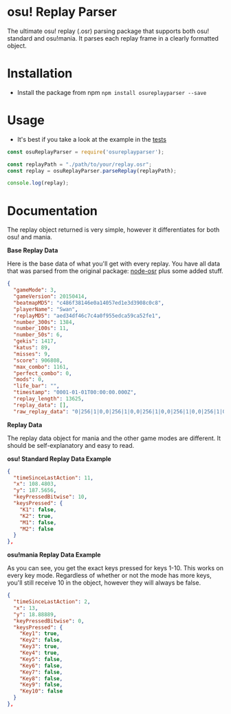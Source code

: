 # osu! Replay Parser
The ultimate osu! replay (.osr) parsing package that supports both osu! standard and osu!mania. It parses each replay frame in a clearly formatted object.

# Installation
* Install the package from npm `npm install osureplayparser --save`

# Usage
* It's best if you take a look at the example in the [tests](https://github.com/Swan/osuReplayParser/blob/master/tests/test-suite.js)
```js
const osuReplayParser = require('osureplayparser');

const replayPath = "./path/to/your/replay.osr";
const replay = osuReplayParser.parseReplay(replayPath);

console.log(replay);
```

# Documentation
The replay object returned is very simple, however it differentiates for both osu! and mania.

**Base Replay Data**

Here is the base data of what you'll get with every replay. You have all data that was parsed from the original package: [node-osr](https://github.com/vignedev/node-osr) plus some added stuff.
```json
{
  "gameMode": 3,
  "gameVersion": 20150414,
  "beatmapMD5": "c486f38146e0a14057ed1e3d3908c0c8",
  "playerName": "Swan",
  "replayMD5": "aed34df46c7c4a0f955edca59ca52fe1",
  "number_300s": 1384,
  "number_100s": 11,
  "number_50s": 6,
  "gekis": 1417,
  "katus": 89,
  "misses": 9,
  "score": 906808,
  "max_combo": 1161,
  "perfect_combo": 0,
  "mods": 0,
  "life_bar": "",
  "timestamp": "0001-01-01T00:00:00.000Z",
  "replay_length": 13625,
  "replay_data": [],
  "raw_replay_data": "0|256|1|0,0|256|1|0,0|256|1|0,0|256|1|0,0|256|1|0,0|256|1|0,0|256|1|0,0|256|1|0,0|256|1|0,0|256|1|0,0|256|1|0...."
```

**Replay Data**

The replay data object for mania and the other game modes are different. It should be self-explanatory and easy to read.

**osu! Standard Replay Data Example**

```json
{
  "timeSinceLastAction": 11,
  "x": 108.4803,
  "y": 187.5656,
  "keyPressedBitwise": 10,
  "keysPressed": {
    "K1": false,
    "K2": true,
    "M1": false,
    "M2": false
  }
},
```    

**osu!mania Replay Data Example**

As you can see, you get the exact keys pressed for keys 1-10. This works on every key mode. Regardless of whether or not the mode has more keys, you'll still receive 10 in the object, however they will always be false.

```json
{
  "timeSinceLastAction": 2,
  "x": 13,
  "y": 18.88889,
  "keyPressedBitwise": 0,
  "keysPressed": {
    "Key1": true,
    "Key2": false,
    "Key3": true,
    "Key4": true,
    "Key5": false,
    "Key6": false,
    "Key7": false,
    "Key8": false,
    "Key9": false,
    "Key10": false
  }
},
```    
